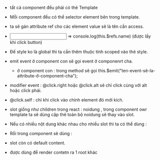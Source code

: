 - tất cả component đều phải có thẻ Template
- Mỗi component đều có thể selector element bên trong template.
- ta sẽ gán attribute ref cho các element value sẽ là tên cần access.
- <input type="text" ref="name" /> => console.log(this.$refs.name) (được lấy khi click button)
- Đế style ko là global thì ta cần thêm thuộc tính scoped vào thẻ style.
- emit event ở component con sẽ gọi event ở componenrt cha.
    + ở component con : trong method sẽ gọi this.$emit("ten-event-sẽ-la-attribute-ở-component-cha");

- modifier event : @click.right hoặc @click.alt sẽ chỉ click cùng với alt hoặc click phải.
- @click.self : chỉ khi click vào chính element đó mới kích.

- slot giống như children trong react : <compoent>noidung</compoent> , trong component owr template ta sẽ dùng cặp thẻ <slot> </slot> toàn bộ noidung sẽ thay vào slot.

- Nếu có nhiều nột dung khác nhau cho nhiều slot thì ta có thể dùng :

    <template v-slot:links>
          <a href="">1</a>
          <a href="">2</a>
          <a href="">3</a>
    </template>

- Rồi trong component sẽ dùng : <slot name="links"></slot>

- slot còn có default content.

- <teleport to="selector"></teleport> được dùng để render contetn ra 1 root khác